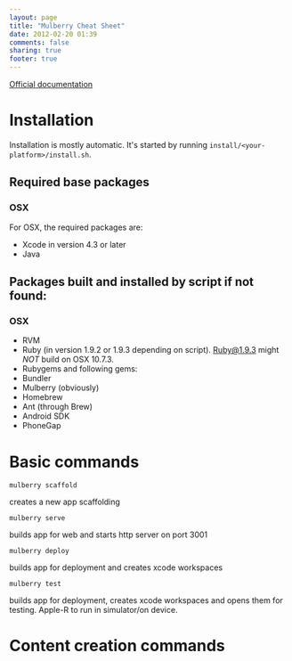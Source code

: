```yaml
---
layout: page
title: "Mulberry Cheat Sheet"
date: 2012-02-20 01:39
comments: false
sharing: true
footer: true
---
```


[Official documentation](https://github.com/Toura/mulberry/wiki/)

# Installation
Installation is mostly automatic. It's started by running `install/<your-platform>/install.sh`.

## Required base packages

### OSX
For OSX, the required packages are:  
-  Xcode in version 4.3 or later
-  Java

## Packages built and installed by script if not found:

### OSX
-  RVM
-  Ruby (in version 1.9.2 or 1.9.3 depending on script). Ruby@1.9.3 might *NOT* build on OSX 10.7.3.
-  Rubygems and following gems:
  -  Bundler
  -  Mulberry (obviously)
-  Homebrew
-  Ant (through Brew)
-  Android SDK
-  PhoneGap


# Basic commands

	mulberry scaffold
creates a new app scaffolding

	mulberry serve
builds app for web and starts http server on port 3001

	mulberry deploy
builds app for deployment and creates xcode workspaces

	mulberry test
builds app for deployment, creates xcode workspaces and opens them for testing. Apple-R to run in simulator/on device.

# Content creation commands

